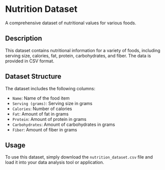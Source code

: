 # Nutrition Dataset

A comprehensive dataset of nutritional values for various foods.

## Description

This dataset contains nutritional information for a variety of foods, including serving size, calories, fat, protein, carbohydrates, and fiber. The data is provided in CSV format.

## Dataset Structure

The dataset includes the following columns:
- `Name`: Name of the food item
- `Serving (grams)`: Serving size in grams
- `Calories`: Number of calories
- `Fat`: Amount of fat in grams
- `Protein`: Amount of protein in grams
- `Carbohydrates`: Amount of carbohydrates in grams
- `Fiber`: Amount of fiber in grams

## Usage

To use this dataset, simply download the `nutrition_dataset.csv` file and load it into your data analysis tool or application.


